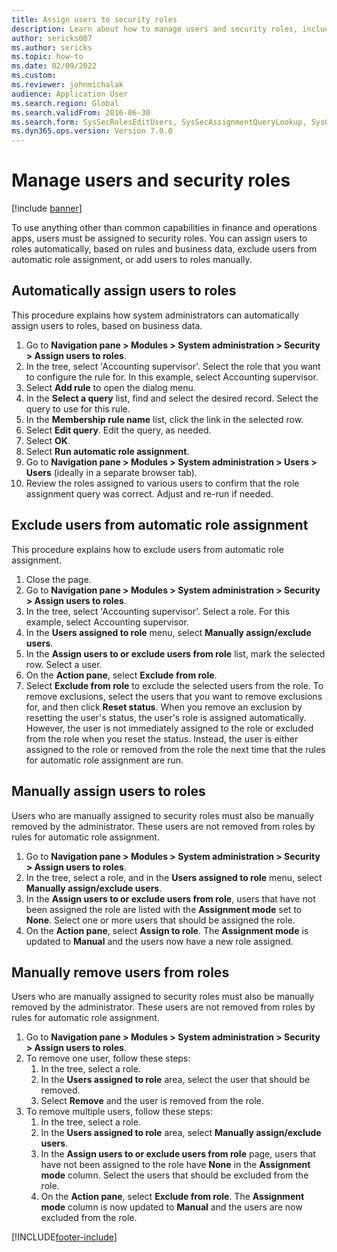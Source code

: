 ```yaml
--- 
title: Assign users to security roles
description: Learn about how to manage users and security roles, including outlines on autoatically assigning users to roles and manually assigning users to roles.
author: sericks007
ms.author: sericks
ms.topic: how-to
ms.date: 02/09/2022
ms.custom:
ms.reviewer: johnmichalak  
audience: Application User 
ms.search.region: Global
ms.search.validFrom: 2016-06-30
ms.search.form: SysSecRolesEditUsers, SysSecAssignmentQueryLookup, SysQueryForm, SysSecRoleExcludeUsers
ms.dyn365.ops.version: Version 7.0.0 
---
```


# Manage users and security roles

[!include [banner](../../../finance/includes/banner.md)]

To use anything other than common capabilities in finance and operations apps, users must be assigned to security roles. You can assign users to roles automatically, based on rules and business data, exclude users from automatic role assignment, or add users to roles manually.

## Automatically assign users to roles
This procedure explains how system administrators can automatically assign users to roles, based on business data. 
1. Go to **Navigation pane > Modules > System administration > Security > Assign users to roles**.
2. In the tree, select 'Accounting supervisor'. Select the role that you want to configure the rule for. In this example, select Accounting supervisor. 
3. Select **Add rule** to open the dialog menu.
4. In the **Select a query** list, find and select the desired record. Select the query to use for this rule.  
5. In the **Membership rule name** list, click the link in the selected row.
6. Select **Edit query**. Edit the query, as needed.  
7. Select **OK**.
8. Select **Run automatic role assignment**.
9. Go to **Navigation pane > Modules > System administration > Users > Users** (ideally in a separate browser tab).
10. Review the roles assigned to various users to confirm that the role assignment query was correct. Adjust and re-run if needed.

## Exclude users from automatic role assignment
This procedure explains how to exclude users from automatic role assignment.

1. Close the page.
2. Go to **Navigation pane > Modules > System administration > Security > Assign users to roles**.
3. In the tree, select 'Accounting supervisor'. Select a role. For this example, select Accounting supervisor.  
4. In the **Users assigned to role** menu, select **Manually assign/exclude users**.
5. In the **Assign users to or exclude users from role** list, mark the selected row. Select a user.  
6. On the **Action pane**, select **Exclude from role**.
7. Select **Exclude from role** to exclude the selected users from the role. To remove exclusions, select the users that you want to remove exclusions for, and then click **Reset status**. When you remove an exclusion by resetting the user's status, the user's role is assigned automatically. However, the user is not immediately assigned to the role or excluded from the role when you reset the status. Instead, the user is either assigned to the role or removed from the role the next time that the rules for automatic role assignment are run.  

## Manually assign users to roles
Users who are manually assigned to security roles must also be manually removed by the administrator. These users are not removed from roles by rules for automatic role assignment.

1. Go to **Navigation pane > Modules > System administration > Security > Assign users to roles**.
2. In the tree, select a role, and in the **Users assigned to role** menu, select **Manually assign/exclude users**.
4. In the **Assign users to or exclude users from role**, users that have not been assigned the role are listed with the **Assignment mode** set to **None**. Select one or more users that should be assigned the role.
5. On the **Action pane**, select **Assign to role**. The **Assignment mode** is updated to **Manual** and the users now have a new role assigned.

## Manually remove users from roles
Users who are manually assigned to security roles must also be manually removed by the administrator. These users are not removed from roles by rules for automatic role assignment.

1. Go to **Navigation pane > Modules > System administration > Security > Assign users to roles**.
2. To remove one user, follow these steps:
   1. In the tree, select a role. 
   2. In the **Users assigned to role** area, select the user that should be removed.
   3. Select **Remove** and the user is removed from the role.
3. To remove multiple users, follow these steps:
   1. In the tree, select a role. 
   2. In the **Users assigned to role** area, select **Manually assign/exclude users**.
   3. In the **Assign users to or exclude users from role** page, users that have not been assigned to the role have **None** in the **Assignment mode** column. Select the users that should be excluded from the role.
   4. On the **Action pane**, select **Exclude from role**. The **Assignment mode** column is now updated to **Manual** and the users are now excluded from the role.

[!INCLUDE[footer-include](../../../includes/footer-banner.md)]

